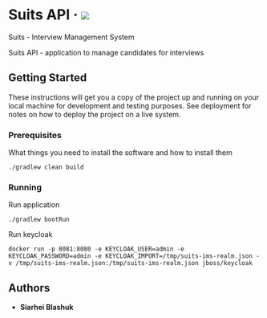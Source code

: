# Suits API &middot; ![](https://github.com/suits-ims/suits-api/workflows/CI/badge.svg)

Suits - Interview Management System

Suits API - application to manage candidates for interviews

## Getting Started

These instructions will get you a copy of the project up and running on your local machine for development and testing purposes. See deployment for notes on how to deploy the project on a live system.

### Prerequisites

What things you need to install the software and how to install them

```
./gradlew clean build
```

### Running

Run application
```
./gradlew bootRun
```

Run keycloak
```
docker run -p 8081:8080 -e KEYCLOAK_USER=admin -e KEYCLOAK_PASSWORD=admin -e KEYCLOAK_IMPORT=/tmp/suits-ims-realm.json -v /tmp/suits-ims-realm.json:/tmp/suits-ims-realm.json jboss/keycloak
```

## Authors

* **Siarhei Blashuk**
